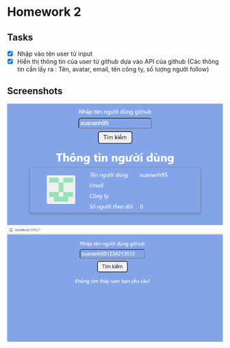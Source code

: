 # Homework 2

## Tasks

-   [x] Nhập vào tên user từ input
-   [x] Hiển thị thông tin của user từ github dựa vào API của github (Các thông tin cần lấy ra : Tên, avatar, email, tên công ty, số lượng người follow)

## Screenshots

![success](./img/1.PNG)
![failed](./img/2.PNG)
